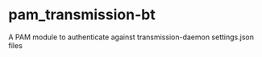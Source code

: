 pam_transmission-bt
===================

A PAM module to authenticate against transmission-daemon settings.json files
